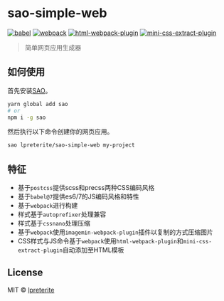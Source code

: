# sao-simple-web

[![babel](https://img.shields.io/badge/babel-v7.4.5-blue.svg)](https://babeljs.io/) [![webpack](https://img.shields.io/badge/webpack-v4.33.0-blue.svg)](https://github.com/webpack/webpack/releases) [![html-webpack-plugin](https://img.shields.io/badge/html--webpack--plugin-v4.0.0--beta-orange.svg)](https://www.npmjs.com/package/html-webpack-plugin) [![mini-css-extract-plugin](https://img.shields.io/badge/mini--css--extract--plugin-v0.7.0-blue.svg)](https://www.npmjs.com/package/mini-css-extract-plugin)


> 简单网页应用生成器

## 如何使用

首先安装[SAO](https://github.com/saojs/sao)。

```bash
yarn global add sao
# or
npm i -g sao
```

然后执行以下命令创建你的网页应用。

```bash
sao lpreterite/sao-simple-web my-project
```

## 特征

- 基于`postcss`提供scss和precss两种CSS编码风格
- 基于`babel@7`提供es6/7的JS编码风格和特性
- 基于`webpack`进行构建
- 样式基于`autoprefixer`处理兼容
- 样式基于`cssnano`处理压缩
- 基于`webpack`使用`imagemin-webpack-plugin`插件以复制的方式压缩图片
- CSS样式与JS命令基于`webpack`使用`html-webpack-plugin`和`mini-css-extract-plugin`自动添加至HTML模板

## License

MIT &copy; [lpreterite](lpreterite)
